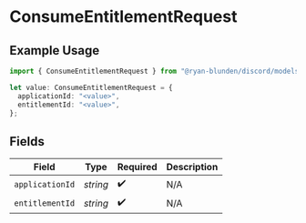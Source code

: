 # ConsumeEntitlementRequest

## Example Usage

```typescript
import { ConsumeEntitlementRequest } from "@ryan-blunden/discord/models/operations";

let value: ConsumeEntitlementRequest = {
  applicationId: "<value>",
  entitlementId: "<value>",
};
```

## Fields

| Field              | Type               | Required           | Description        |
| ------------------ | ------------------ | ------------------ | ------------------ |
| `applicationId`    | *string*           | :heavy_check_mark: | N/A                |
| `entitlementId`    | *string*           | :heavy_check_mark: | N/A                |